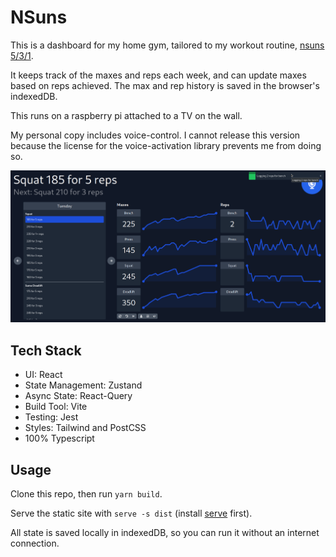 # NSuns

This is a dashboard for my home gym, tailored to my workout routine, [nsuns 5/3/1](https://liftvault.com/programs/powerlifting/n-suns-lifting-spreadsheets/).

It keeps track of the maxes and reps each week, and can update maxes based on reps achieved. The max and rep history is saved in the browser's indexedDB.

This runs on a raspberry pi attached to a TV on the wall.

My personal copy includes voice-control. I cannot release this version because the license for the voice-activation library prevents me from doing so.

![screenshot](screenshots/Screenshot_2022-05-10.png)

## Tech Stack

- UI: React
- State Management: Zustand
- Async State: React-Query
- Build Tool: Vite
- Testing: Jest
- Styles: Tailwind and PostCSS
- 100% Typescript

## Usage

Clone this repo, then run `yarn build`.

Serve the static site with `serve -s dist` (install [serve](https://www.npmjs.com/package/serve) first).

All state is saved locally in indexedDB, so you can run it without an internet connection.
